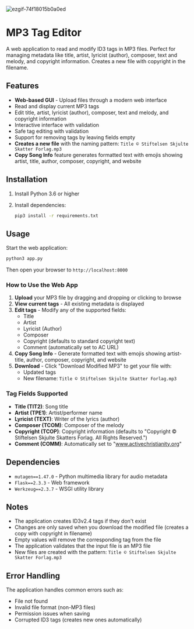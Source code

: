 ![ezgif-74f18015b0a0ed](https://github.com/user-attachments/assets/e2d36ab0-8f1c-49ba-86ed-7f222193134b)

# MP3 Tag Editor

A web application to read and modify ID3 tags in MP3 files. Perfect for managing metadata like title, artist, lyricist (author), composer, text and melody, and copyright information. Creates a new file with copyright in the filename.

## Features

- **Web-based GUI** - Upload files through a modern web interface
- Read and display current MP3 tags
- Edit title, artist, lyricist (author), composer, text and melody, and copyright information
- Interactive interface with validation
- Safe tag editing with validation
- Support for removing tags by leaving fields empty
- **Creates a new file** with the naming pattern: `Title ©️ Stiftelsen Skjulte Skatter Forlag.mp3`
- **Copy Song Info** feature generates formatted text with emojis showing artist, title, author, composer, copyright, and website

## Installation

1. Install Python 3.6 or higher
2. Install dependencies:

   ```bash
   pip3 install -r requirements.txt
   ```

## Usage

Start the web application:

```bash
python3 app.py
```

Then open your browser to `http://localhost:8000`

### How to Use the Web App

1. **Upload** your MP3 file by dragging and dropping or clicking to browse
2. **View current tags** - All existing metadata is displayed
3. **Edit tags** - Modify any of the supported fields:
   - Title
   - Artist
   - Lyricist (Author)
   - Composer
   - Copyright (defaults to standard copyright text)
   - Comment (automatically set to AC URL)
4. **Copy Song Info** - Generate formatted text with emojis showing artist-title, author, composer, copyright, and website
5. **Download** - Click "Download Modified MP3" to get your file with:
   - Updated tags
   - New filename: `Title ©️ Stiftelsen Skjulte Skatter Forlag.mp3`

### Tag Fields Supported

- **Title (TIT2)**: Song title
- **Artist (TPE1)**: Artist/performer name
- **Lyricist (TEXT)**: Writer of the lyrics (author)
- **Composer (TCOM)**: Composer of the melody
- **Copyright (TCOP)**: Copyright information (defaults to "Copyright © Stiftelsen Skjulte Skatters Forlag. All Rights Reserved.")
- **Comment (COMM)**: Automatically set to "www.activechristianity.org"

## Dependencies

- `mutagen==1.47.0` - Python multimedia library for audio metadata
- `Flask==2.3.3` - Web framework
- `Werkzeug==2.3.7` - WSGI utility library

## Notes

- The application creates ID3v2.4 tags if they don't exist
- Changes are only saved when you download the modified file (creates a copy with copyright in filename)
- Empty values will remove the corresponding tag from the file
- The application validates that the input file is an MP3 file
- New files are created with the pattern: `Title ©️ Stiftelsen Skjulte Skatter Forlag.mp3`

## Error Handling

The application handles common errors such as:

- File not found
- Invalid file format (non-MP3 files)
- Permission issues when saving
- Corrupted ID3 tags (creates new ones automatically)
